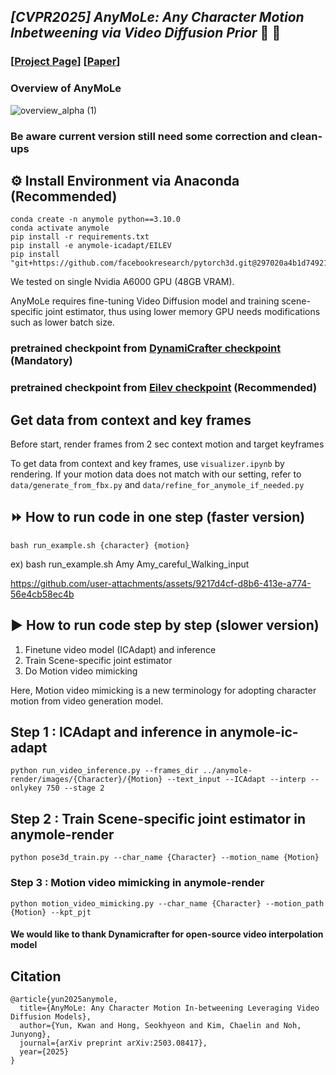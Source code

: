 ## ___***[CVPR2025] AnyMoLe: Any Character Motion Inbetweening via Video Diffusion Prior***___ :racehorse: :baby_chick:
<!-- ![](./assets/logo_long.png#gh-light-mode-only){: width="50%"} -->
<!-- ![](./assets/logo_long_dark.png#gh-dark-mode-only=100x20) -->

### [[Project Page](https://kwanyun.github.io/AnyMoLe_page/)] [[Paper](https://arxiv.org/abs/2503.08417)]

### Overview of AnyMoLe
![overview_alpha (1)](https://github.com/user-attachments/assets/ad9606fd-8ed2-46ec-9b12-4ecec7ac4285)







### Be aware current version still need some correction and clean-ups

## :gear: Install Environment via Anaconda (Recommended)
    conda create -n anymole python==3.10.0
    conda activate anymole
    pip install -r requirements.txt
    pip install -e anymole-icadapt/EILEV
    pip install "git+https://github.com/facebookresearch/pytorch3d.git@297020a4b1d7492190cb4a909cafbd2c81a12cb5"

We tested on single Nvidia A6000 GPU (48GB VRAM). 

AnyMoLe requires fine-tuning Video Diffusion model and training scene-specific joint estimator, thus using lower memory GPU needs modifications such as lower batch size.

### pretrained checkpoint from [DynamiCrafter checkpoint](https://huggingface.co/Doubiiu/DynamiCrafter_512_Interp/blob/main/model.ckpt) (Mandatory)
### pretrained checkpoint from [Eilev checkpoint](https://huggingface.co/kpyu/eilev-blip2-opt-2.7b) (Recommended)

## Get data from context and key frames
Before start, render frames from 2 sec context motion and target keyframes

To get data from context and key frames, use `visualizer.ipynb` by rendering.
If your motion data does not match with our setting, refer to `data/generate_from_fbx.py` and `data/refine_for_anymole_if_needed.py`


## :fast_forward: How to run code in one step (faster version)
    bash run_example.sh {character} {motion}

ex) bash run_example.sh Amy Amy_careful_Walking_input



https://github.com/user-attachments/assets/9217d4cf-d8b6-413e-a774-56e4cb58ec4b


## :arrow_forward: How to run code step by step (slower version)
1. Finetune video model (ICAdapt) and inference
2. Train Scene-specific joint estimator
3. Do Motion video mimicking 

Here, Motion video mimicking is a new terminology for adopting character motion from video generation model.

## Step 1 : ICAdapt and inference in anymole-ic-adapt
    python run_video_inference.py --frames_dir ../anymole-render/images/{Character}/{Motion} --text_input --ICAdapt --interp --onlykey 750 --stage 2

## Step 2 : Train Scene-specific joint estimator in anymole-render
    python pose3d_train.py --char_name {Character} --motion_name {Motion}
    
### Step 3 : Motion video mimicking in anymole-render
    python motion_video_mimicking.py --char_name {Character} --motion_path {Motion} --kpt_pjt


#### We would like to thank Dynamicrafter for open-source video interpolation model

## Citation
```
@article{yun2025anymole,
  title={AnyMoLe: Any Character Motion In-betweening Leveraging Video Diffusion Models},
  author={Yun, Kwan and Hong, Seokhyeon and Kim, Chaelin and Noh, Junyong},
  journal={arXiv preprint arXiv:2503.08417},
  year={2025}
}
```

